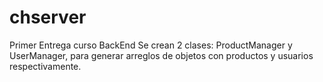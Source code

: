# chserver
Primer Entrega curso BackEnd
Se crean 2 clases: ProductManager y UserManager, para generar arreglos de objetos con productos y usuarios respectivamente.
